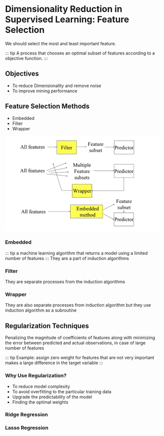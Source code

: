 # Dimensionality Reduction in Supervised Learning: Feature Selection

We should select the most and least important feature.

::: tip
A process that chooses an optimal subset of features according to a objective function.
:::

## Objectives
- To reduce Dimensionality and remove noise
- To improve mining performance

## Feature Selection Methods
- Embedded
- Filter
- Wrapper

![featureselectionmethods](../images/supervisedfeatureselectionmethods.png)

### Embedded
::: tip
a machine learning algorithm that returns a model using a limited number of features
:::
They are a part of induction algorithms

### Filter

They are separate processes from the induction algorithms

### Wrapper

They are also separate processes from induction algorithm but they use induction algorithm as a subroutine

## Regularization Techniques
Penalizing the magnitude of coefficients of features along with minimizing the error between predicted and actual observations, in case of large number of features

::: tip
Example: assign zero weight for features that are not very important makes a large difference in the target variable
:::

### Why Use Regularization?
- To reduce model complexity
- To avoid overfitting to the particular training data
- Upgrade the predictability of the model
- Finding the optimal weights

### Ridge Regression


### Lasso Regression
